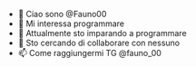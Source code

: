 - 👋 Ciao sono @Fauno00
- 👀 Mi interessa programmare
- 🌱 Attualmente sto imparando a programmare 
- 💞️ Sto cercando di collaborare con nessuno
- 📫 Come raggiungermi TG @fauno_00

<!---
Fauno00/Fauno00 is a ✨ special ✨ repository because its `README.md` (this file) appears on your GitHub profile.
You can click the Preview link to take a look at your changes.
--->
